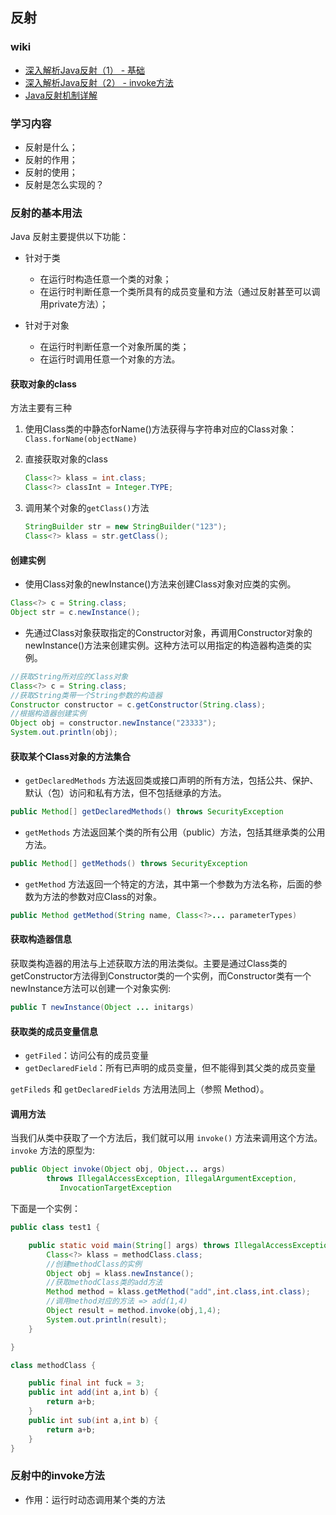 ## 反射

### wiki

- [深入解析Java反射（1） - 基础](https://www.sczyh30.com/posts/Java/java-reflection-1/)
- [深入解析Java反射（2） - invoke方法](https://www.sczyh30.com/posts/Java/java-reflection-2/)
- [Java反射机制详解](http://www.cnblogs.com/lzq198754/p/5780331.html)

### 学习内容

- 反射是什么；
- 反射的作用；
- 反射的使用；
- 反射是怎么实现的？

### 反射的基本用法

Java 反射主要提供以下功能：

- 针对于类
  - 在运行时构造任意一个类的对象；
  - 在运行时判断任意一个类所具有的成员变量和方法（通过反射甚至可以调用private方法）；

- 针对于对象
  - 在运行时判断任意一个对象所属的类；
  - 在运行时调用任意一个对象的方法。

#### 获取对象的class

方法主要有三种

1. 使用Class类的中静态forName()方法获得与字符串对应的Class对象：`Class.forName(objectName)`

2. 直接获取对象的class

   ```java
   Class<?> klass = int.class;
   Class<?> classInt = Integer.TYPE;
   ```

3. 调用某个对象的`getClass()`方法

   ```java
   StringBuilder str = new StringBuilder("123");
   Class<?> klass = str.getClass();
   ```

#### 创建实例

- 使用Class对象的newInstance()方法来创建Class对象对应类的实例。

```java
Class<?> c = String.class;
Object str = c.newInstance();
```

- 先通过Class对象获取指定的Constructor对象，再调用Constructor对象的newInstance()方法来创建实例。这种方法可以用指定的构造器构造类的实例。

```java
//获取String所对应的Class对象
Class<?> c = String.class;
//获取String类带一个String参数的构造器
Constructor constructor = c.getConstructor(String.class);
//根据构造器创建实例
Object obj = constructor.newInstance("23333");
System.out.println(obj);
```

#### 获取某个Class对象的方法集合

- `getDeclaredMethods` 方法返回类或接口声明的所有方法，包括公共、保护、默认（包）访问和私有方法，但不包括继承的方法。

```java
public Method[] getDeclaredMethods() throws SecurityException
```

- `getMethods` 方法返回某个类的所有公用（public）方法，包括其继承类的公用方法。

```java
public Method[] getMethods() throws SecurityException
```

- `getMethod` 方法返回一个特定的方法，其中第一个参数为方法名称，后面的参数为方法的参数对应Class的对象。

```java
public Method getMethod(String name, Class<?>... parameterTypes)
```

#### 获取构造器信息

获取类构造器的用法与上述获取方法的用法类似。主要是通过Class类的getConstructor方法得到Constructor类的一个实例，而Constructor类有一个newInstance方法可以创建一个对象实例:

```java
public T newInstance(Object ... initargs)
```

#### 获取类的成员变量信息

- `getFiled`：访问公有的成员变量
- `getDeclaredField`：所有已声明的成员变量，但不能得到其父类的成员变量

`getFileds` 和 `getDeclaredFields` 方法用法同上（参照 Method）。

#### 调用方法

当我们从类中获取了一个方法后，我们就可以用 `invoke()` 方法来调用这个方法。`invoke` 方法的原型为:

```java
public Object invoke(Object obj, Object... args)
        throws IllegalAccessException, IllegalArgumentException,
           InvocationTargetException
```

下面是一个实例：

```java
public class test1 {

    public static void main(String[] args) throws IllegalAccessException, InstantiationException, NoSuchMethodException, InvocationTargetException {
        Class<?> klass = methodClass.class;
        //创建methodClass的实例
        Object obj = klass.newInstance();
        //获取methodClass类的add方法
        Method method = klass.getMethod("add",int.class,int.class);
        //调用method对应的方法 => add(1,4)
        Object result = method.invoke(obj,1,4);
        System.out.println(result);
    }

}

class methodClass {

    public final int fuck = 3;
    public int add(int a,int b) {
        return a+b;
    }
    public int sub(int a,int b) {
        return a+b;
    }
}
```

### 反射中的invoke方法

- 作用：运行时动态调用某个类的方法